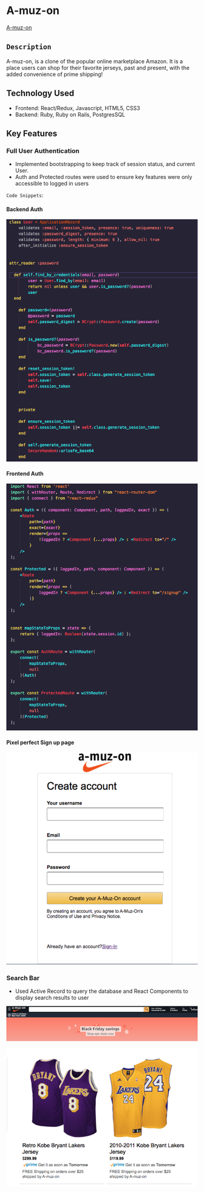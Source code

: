# A-muz-on

[A-muz-on](a-muz-on.herokuapp.com)

## `Description`
A-muz-on, is a clone of the popular online marketplace Amazon. It is a place users can shop for their favorite jerseys, 
past and present, with the added convenience of prime shipping! 

## Technology Used 
* Frontend: React/Redux, Javascript, HTML5, CSS3
* Backend: Ruby, Ruby on Rails, PostgresSQL


## Key Features 

### Full User Authentication

* Implemented bootstrapping to keep track of session status, and current User. 
* Auth and Protected routes were used to ensure key features were only accessible to logged in users

`Code Snippets`:
#### Backend Auth
![Backend Auth](https://github.com/Muz-98/A-muz-on/blob/master/app/assets/images/backendAuth.png)

#### Frontend Auth
![Frontend Auth](https://github.com/Muz-98/A-muz-on/blob/master/app/assets/images/frontendAuth.png)

#### Pixel perfect Sign up page
![Signup](https://github.com/Muz-98/A-muz-on/blob/master/app/assets/images/signupPage.png)


### Search Bar 
* Used Active Record to query the database and React Components to display search results to user 

![NavBar](https://github.com/Muz-98/A-muz-on/blob/master/app/assets/images/navBarSnip.png)

![SearchResults](https://github.com/Muz-98/A-muz-on/blob/master/app/assets/images/searchResults.png)




